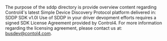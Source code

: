 [copyright]: # (Copyright 2020 Wirepath Home Systems, LLC. All rights reserved.)

The purpose of the sddp directory is provide overview content regarding Control4's latest Simple Device Discovery Protocol platform delivered in: SDDP SDK v1.0l
Use of SDDP in your driver devopment efforts requires a signed SDK License Agreement provided by Control4. For more information regarding the licensing agreement, please contact us at: busdev@contol4.com.
